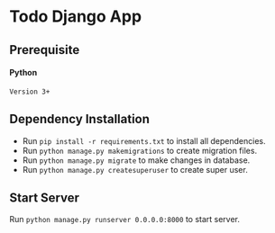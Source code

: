 # Todo Django App

## Prerequisite

#### Python
    Version 3+

## Dependency Installation

* Run `pip install -r requirements.txt` to install all dependencies.
* Run `python manage.py makemigrations` to create migration files.
* Run `python manage.py migrate` to make changes in database.
* Run `python manage.py createsuperuser` to create super user.

## Start Server

Run `python manage.py runserver 0.0.0.0:8000` to start server.

